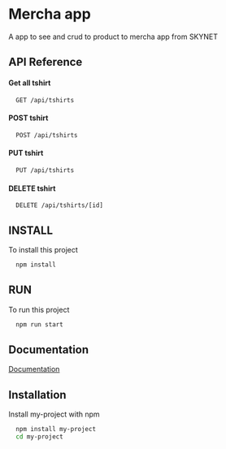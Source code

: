 
# Mercha app 

A app to see and crud to product to mercha app from SKYNET

## API Reference

#### Get all tshirt

```http
  GET /api/tshirts
```

#### POST tshirt

```http
  POST /api/tshirts
```
#### PUT tshirt

```http
  PUT /api/tshirts
```
#### DELETE tshirt

```http
  DELETE /api/tshirts/[id]
```



## INSTALL

To install this project

```bash
  npm install
```


## RUN

To run this project

```bash
  npm run start
```


## Documentation

[Documentation](https://linktodocumentation)


## Installation

Install my-project with npm

```bash
  npm install my-project
  cd my-project
```
    